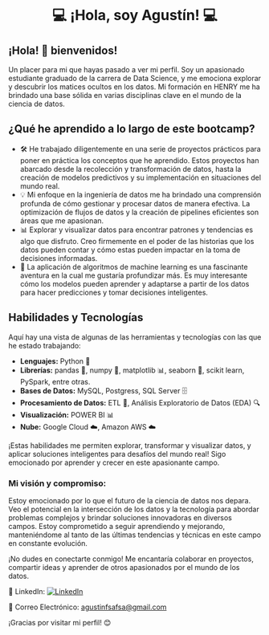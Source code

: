 <p align="center">
  <img src="https://media.istockphoto.com/id/1278527193/vector/vector-illustration-of-a-man-sitting-at-a-computer-a-system-administrator-in-a-data-center.jpg?s=612x612&w=0&k=20&c=w5XT-bIa4ceeHyVkBuomxW4qMWmi3sQC0XZ_9jzF_QY=" alt="">
</p>

<div align="center">
  <h1>💻 ¡Hola, soy Agustín! 💻</h1>
</div> 

## ¡Hola! 👋 bienvenidos!

Un placer para mi que hayas pasado a ver mi perfil. Soy un apasionado estudiante graduado de la carrera de Data Science, y me emociona explorar y descubrir los matices ocultos en los datos. Mi formación en HENRY me ha brindado una base sólida en varias disciplinas clave en el mundo de la ciencia de datos.

## ¿Qué he aprendido a lo largo de este bootcamp?

- 🛠️ He trabajado diligentemente en una serie de proyectos prácticos para poner en práctica los conceptos que he aprendido. Estos proyectos han abarcado desde la recolección y transformación de datos, hasta la creación de modelos predictivos y su implementación en situaciones del mundo real.
- 💡 Mi enfoque en la ingeniería de datos me ha brindado una comprensión profunda de cómo gestionar y procesar datos de manera efectiva. La optimización de flujos de datos y la creación de pipelines eficientes son áreas que me apasionan.
- 📊 Explorar y visualizar datos para encontrar patrones y tendencias es algo que disfruto. Creo firmemente en el poder de las historias que los datos pueden contar y cómo estas pueden impactar en la toma de decisiones informadas.
- 🤖 La aplicación de algoritmos de machine learning es una fascinante aventura en la cual me gustaría profundizar más. Es muy interesante cómo los modelos pueden aprender y adaptarse a partir de los datos para hacer predicciones y tomar decisiones inteligentes.
## Habilidades y Tecnologías

Aquí hay una vista de algunas de las herramientas y tecnologías con las que he estado trabajando:

- **Lenguajes:** Python 🐍
- **Librerías:** pandas 🐼, numpy 🔢, matplotlib 📊, seaborn 🌈, scikit learn, PySpark, entre otras.
- **Bases de Datos:** MySQL, Postgress, SQL Server 🗄️
- **Procesamiento de Datos:** ETL 🔄, Análisis Exploratorio de Datos (EDA) 🔍
- **Visualización:** POWER BI 📊
- **Nube:** Google Cloud ☁️, Amazon AWS ☁️

¡Estas habilidades me permiten explorar, transformar y visualizar datos, y aplicar soluciones inteligentes para desafíos del mundo real! Sigo emocionado por aprender y crecer en este apasionante campo.

### Mi visión y compromiso:

Estoy emocionado por lo que el futuro de la ciencia de datos nos depara. Veo el potencial en la intersección de los datos y la tecnología para abordar problemas complejos y brindar soluciones innovadoras en diversos campos. Estoy comprometido a seguir aprendiendo y mejorando, manteniéndome al tanto de las últimas tendencias y técnicas en este campo en constante evolución.

¡No dudes en conectarte conmigo! Me encantaría colaborar en proyectos, compartir ideas y aprender de otros apasionados por el mundo de los datos.


🔗 LinkedIn: [![LinkedIn](https://img.shields.io/badge/LinkedIn-Connect-blue)](https://www.linkedin.com/in/agustin-ramirez-fsa1987)

📧 Correo Electrónico: agustinfsafsa@gmail.com

¡Gracias por visitar mi perfil! 😊





